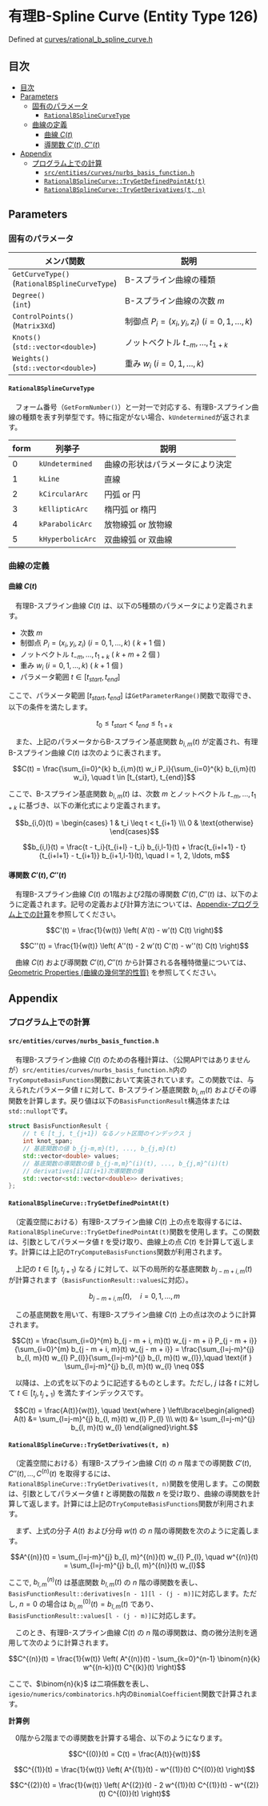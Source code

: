 # 有理B-Spline Curve (Entity Type 126)

Defined at [curves/rational_b_spline_curve.h](./../../../include/igesio/entities/curves/rational_b_spline_curve.h)

## 目次

- [目次](#目次)
- [Parameters](#parameters)
  - [固有のパラメータ](#固有のパラメータ)
    - [`RationalBSplineCurveType`](#rationalbsplinecurvetype)
  - [曲線の定義](#曲線の定義)
    - [曲線 $C(t)$](#曲線-ct)
    - [導関数 $C'(t), C''(t)$](#導関数-ct-ct)
- [Appendix](#appendix)
  - [プログラム上での計算](#プログラム上での計算)
    - [`src/entities/curves/nurbs_basis_function.h`](#srcentitiescurvesnurbs_basis_functionh)
    - [`RationalBSplineCurve::TryGetDefinedPointAt(t)`](#rationalbsplinecurvetrygetdefinedpointatt)
    - [`RationalBSplineCurve::TryGetDerivatives(t, n)`](#rationalbsplinecurvetrygetderivativest-n)

## Parameters

### 固有のパラメータ

| メンバ関数 | 説明 |
|---|---|
| `GetCurveType()` <br> (`RationalBSplineCurveType`) | B-スプライン曲線の種類 |
| `Degree()` <br> (`int`) | B-スプライン曲線の次数 $m$ |
| `ControlPoints()` <br> (`Matrix3Xd`) | 制御点 $P_i = (x_i, y_i, z_i)\ (i = 0, 1, \ldots, k)$ |
| `Knots()` <br> (`std::vector<double>`) | ノットベクトル $t_{-m}, \ldots, t_{1+k}$ |
| `Weights()` <br> (`std::vector<double>`) | 重み $w_i\ (i = 0, 1, \ldots, k)$ |

#### `RationalBSplineCurveType`

　フォーム番号（`GetFormNumber()`）と一対一で対応する、有理B-スプライン曲線の種類を表す列挙型です。特に指定がない場合、`kUndetermined`が返されます。

| form | 列挙子 | 説明 |
|---|---|---|
| 0 | `kUndetermined` | 曲線の形状はパラメータにより決定 |
| 1 | `kLine` | 直線 |
| 2 | `kCircularArc` | 円弧 or 円 |
| 3 | `kEllipticArc` | 楕円弧 or 楕円 |
| 4 | `kParabolicArc` | 放物線弧 or 放物線 |
| 5 | `kHyperbolicArc` | 双曲線弧 or 双曲線 |

### 曲線の定義

#### 曲線 $C(t)$

　有理B-スプライン曲線 $C(t)$ は、以下の5種類のパラメータにより定義されます。

- 次数 $m$
- 制御点 $P_i = (x_i, y_i, z_i)\ (i = 0, 1, \ldots, k)$ ( $k + 1$ 個 )
- ノットベクトル $t_{-m}, \ldots, t_{1+k}$ ( $k + m + 2$ 個 )
- 重み $w_i\ (i = 0, 1, \ldots, k)$ ( $k + 1$ 個 )
- パラメータ範囲 $t \in [t_{start}, t_{end}]$

ここで、パラメータ範囲 $[t_{start}, t_{end}]$ は`GetParameterRange()`関数で取得でき、以下の条件を満たします。

$$t_0 \leq t_{start} < t_{end} \leq t_{1+k}$$

　また、上記のパラメータからB-スプライン基底関数 $b_{i,m}(t)$ が定義され、有理B-スプライン曲線 $C(t)$ は次のように表されます。

$$C(t) = \frac{\sum_{i=0}^{k} b_{i,m}(t) w_i P_i}{\sum_{i=0}^{k} b_{i,m}(t) w_i}, \quad t \in [t_{start}, t_{end}]$$

ここで、B-スプライン基底関数 $b_{i,m}(t)$ は、次数 $m$ とノットベクトル $t_{-m}, \ldots, t_{1+k}$ に基づき、以下の漸化式により定義されます。

$$b_{i,0}(t) = \begin{cases}
  1 & t_i \leq t < t_{i+1} \\\
  0 & \text{otherwise}
\end{cases}$$

$$b_{i,l}(t) = \frac{t - t_i}{t_{i+l} - t_i} b_{i,l-1}(t) + \frac{t_{i+l+1} - t}{t_{i+l+1} - t_{i+1}} b_{i+1,l-1}(t), \quad l = 1, 2, \ldots, m$$

#### 導関数 $C'(t), C''(t)$

　有理B-スプライン曲線 $C(t)$ の1階および2階の導関数 $C'(t), C''(t)$ は、以下のように定義されます。記号の定義および計算方法については、[Appendix-プログラム上での計算](#appendix)を参照してください。

$$C'(t) = \frac{1}{w(t)} \left( A'(t) - w'(t) C(t) \right)$$

$$C''(t) = \frac{1}{w(t)} \left( A''(t) - 2 w'(t) C'(t) - w''(t) C(t) \right)$$

　曲線 $C(t)$ および導関数 $C'(t), C''(t)$ から計算される各種特徴量については、[Geometric Properties (曲線の幾何学的性質)](./../geometric_properties_ja.md) を参照してください。

## Appendix

### プログラム上での計算

#### `src/entities/curves/nurbs_basis_function.h`

　有理B-スプライン曲線 $C(t)$ のための各種計算は、（公開APIではありませんが）`src/entities/curves/nurbs_basis_function.h`内の`TryComputeBasisFunctions`関数において実装されています。この関数では、与えられたパラメータ値 $t$ に対して、B-スプライン基底関数 $b_{i,m}(t)$ およびその導関数を計算します。戻り値は以下の`BasisFunctionResult`構造体または`std::nullopt`です。

```cpp
struct BasisFunctionResult {
    // t ∈ [t_j, t_{j+1}) なるノット区間のインデックス j
    int knot_span;
    // 基底関数の値 b_{j-m,m}(t), ..., b_{j,m}(t)
    std::vector<double> values;
    // 基底関数の導関数の値 b_{j-m,m}^(i)(t), ..., b_{j,m}^(i)(t)
    // derivatives[i]は(i+1)次導関数の値
    std::vector<std::vector<double>> derivatives;
};
```

#### `RationalBSplineCurve::TryGetDefinedPointAt(t)`

　（定義空間における）有理B-スプライン曲線 $C(t)$ 上の点を取得するには、`RationalBSplineCurve::TryGetDefinedPointAt(t)`関数を使用します。この関数は、引数としてパラメータ値 $t$ を受け取り、曲線上の点 $C(t)$ を計算して返します。計算には上記の`TryComputeBasisFunctions`関数が利用されます。

　上記の $t \in [t_{j}, t_{j+1})$ なる $j$ に対して、以下の局所的な基底関数 $b_{j-m+i, m}(t)$ が計算されます（`BasisFunctionResult::values`に対応）。

$$b_{j - m + i, m}(t), \quad i = 0, 1, \ldots, m$$

　この基底関数を用いて、有理B-スプライン曲線 $C(t)$ 上の点は次のように計算されます。

$$C(t) = \frac{\sum_{i=0}^{m} b_{j - m + i, m}(t) w_{j - m + i} P_{j - m + i}}{\sum_{i=0}^{m} b_{j - m + i, m}(t) w_{j - m + i}} = \frac{\sum_{l=j-m}^{j} b_{l, m}(t) w_{l} P_{l}}{\sum_{l=j-m}^{j} b_{l, m}(t) w_{l}},\quad \text{if } \sum_{l=j-m}^{j} b_{l, m}(t) w_{l} \neq 0$$

　以降は、上の式を以下のように記述するものとします。ただし, $j$ は各 $t$ に対して $t \in [t_j, t_{j+1})$ を満たすインデックスです。

$$C(t) = \frac{A(t)}{w(t)}, \quad \text{where } \left\lbrace\begin{aligned}
    A(t) &= \sum_{l=j-m}^{j} b_{l, m}(t) w_{l} P_{l} \\\
    w(t) &= \sum_{l=j-m}^{j} b_{l, m}(t) w_{l}
\end{aligned}\right.$$

#### `RationalBSplineCurve::TryGetDerivatives(t, n)`

　（定義空間における）有理B-スプライン曲線 $C(t)$ の $n$ 階までの導関数 $C'(t), C''(t), \ldots, C^{(n)}(t)$ を取得するには、`RationalBSplineCurve::TryGetDerivatives(t, n)`関数を使用します。この関数は、引数としてパラメータ値 $t$ と導関数の階数 $n$ を受け取り、曲線の導関数を計算して返します。計算には上記の`TryComputeBasisFunctions`関数が利用されます。

　まず、上式の分子 $A(t)$ および分母 $w(t)$ の $n$ 階の導関数を次のように定義します。

$$A^{(n)}(t) = \sum_{l=j-m}^{j} b_{l, m}^{(n)}(t) w_{l} P_{l}, \quad w^{(n)}(t) = \sum_{l=j-m}^{j} b_{l, m}^{(n)}(t) w_{l}$$

ここで, $b_{l, m}^{(n)}(t)$ は基底関数 $b_{l, m}(t)$ の $n$ 階の導関数を表し、`BasisFunctionResult::derivatives[n - 1][l - (j - m)]`に対応します。ただし, $n = 0$ の場合は $b_{l, m}^{(0)}(t) = b_{l, m}(t)$ であり、`BasisFunctionResult::values[l - (j - m)]`に対応します。

　このとき、有理B-スプライン曲線 $C(t)$ の $n$ 階の導関数は、商の微分法則を適用して次のように計算されます。

$$C^{(n)}(t) = \frac{1}{w(t)} \left( A^{(n)}(t) - \sum_{k=0}^{n-1} \binom{n}{k} w^{(n-k)}(t) C^{(k)}(t) \right)$$

ここで、$\binom{n}{k}$ は二項係数を表し、`igesio/numerics/combinatorics.h`内の`BinomialCoefficient`関数で計算されます。

**計算例**

　0階から2階までの導関数を計算する場合、以下のようになります。

$$C^{(0)}(t) = C(t) = \frac{A(t)}{w(t)}$$

$$C^{(1)}(t) = \frac{1}{w(t)} \left( A^{(1)}(t) - w^{(1)}(t) C^{(0)}(t) \right)$$

$$C^{(2)}(t) = \frac{1}{w(t)} \left( A^{(2)}(t) - 2 w^{(1)}(t) C^{(1)}(t) - w^{(2)}(t) C^{(0)}(t) \right)$$
